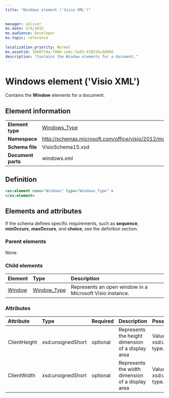 ```yaml
---
title: "Windows element ('Visio XML')"
 
 
manager: soliver
ms.date: 3/9/2015
ms.audience: Developer
ms.topic: reference
 
localization_priority: Normal
ms.assetid: 1880734a-f086-ce6c-5a93-47851bcdd99d
description: "Contains the Window elements for a document."
---
```


# Windows element ('Visio XML')

Contains the **Window** elements for a document. 
  
## Element information

|||
|:-----|:-----|
|**Element type** <br/> |[Windows_Type](windows_type-complextypevisio-xml.md) <br/> |
|**Namespace** <br/> |http://schemas.microsoft.com/office/visio/2012/main  <br/> |
|**Schema file** <br/> |VisioSchema15.xsd  <br/> |
|**Document parts** <br/> |windows.xml  <br/> |
   
## Definition

```XML
<xs:element name="Windows" type="Windows_Type" >
</xs:element>
```

## Elements and attributes

If the schema defines specific requirements, such as **sequence**, **minOccurs**, **maxOccurs**, and **choice**, see the definition section. 
  
### Parent elements

None.
  
### Child elements

|**Element**|**Type**|**Description**|
|:-----|:-----|:-----|
|[Window](window-element-windows_type-complextypevisio-xml.md) <br/> |[Window_Type](window_type-complextypevisio-xml.md) <br/> |Represents an open window in a Microsoft Visio instance.  <br/> |
   
### Attributes

|**Attribute**|**Type**|**Required**|**Description**|**Possible values**|
|:-----|:-----|:-----|:-----|:-----|
|ClientHeight  <br/> |xsd:unsignedShort  <br/> |optional  <br/> |Represents the height dimension of a display area  <br/> |Values of the xsd:unsignedShort type.  <br/> |
|ClientWidth  <br/> |xsd:unsignedShort  <br/> |optional  <br/> |Represents the width dimension of a display area  <br/> |Values of the xsd:unsignedShort type.  <br/> |
   

